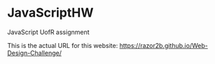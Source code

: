 # JavaScriptHW
JavaScript UofR assignment

This is the actual URL for this website:
https://razor2b.github.io/Web-Design-Challenge/
